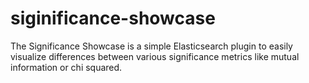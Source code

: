 siginificance-showcase
======================

The Significance Showcase is a simple Elasticsearch plugin to easily visualize differences between various significance metrics like mutual information or chi squared.
